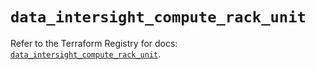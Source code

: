 # `data_intersight_compute_rack_unit`

Refer to the Terraform Registry for docs: [`data_intersight_compute_rack_unit`](https://registry.terraform.io/providers/ciscodevnet/intersight/1.0.71/docs/data-sources/compute_rack_unit).
